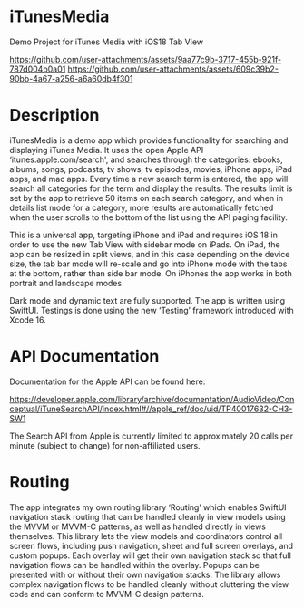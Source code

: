 # iTunesMedia
Demo Project for iTunes Media with iOS18 Tab View



https://github.com/user-attachments/assets/9aa77c9b-3717-455b-921f-787d004b0a01 https://github.com/user-attachments/assets/609c39b2-90bb-4a67-a256-a6a60db4f301




# Description

iTunesMedia is a demo app which provides functionality for searching and displaying iTunes Media.  It uses the open Apple API ‘itunes.apple.com/search', and searches through the categories: 
ebooks, albums, songs, podcasts, tv shows, tv episodes, movies, iPhone apps, iPad apps, and mac apps.  Every time a new search term is entered, the app will search all categories for the term and display the results.  The results limit is set by the app to retrieve 50 items on each search category, and when in details list mode for a category, more results are automatically fetched when the user scrolls to the bottom of the list using the API paging facility.

This is a universal app, targeting iPhone and iPad and requires iOS 18 in order to use the new Tab View with sidebar mode on iPads.  On iPad, the app can be resized in split views, and in this case depending on the device size, the tab bar mode will re-scale and go into iPhone mode with the tabs at the bottom, rather than side bar mode.  On iPhones the app works in both portrait and landscape modes.

Dark mode and dynamic text are fully supported.  The app is written using SwiftUI.  Testings is done using the new ‘Testing’ framework introduced with Xcode 16.

# API Documentation

Documentation for the Apple API can be found here:

https://developer.apple.com/library/archive/documentation/AudioVideo/Conceptual/iTuneSearchAPI/index.html#//apple_ref/doc/uid/TP40017632-CH3-SW1

The Search API from Apple is currently limited to approximately 20 calls per minute (subject to change) for non-affiliated users.

# Routing

The app integrates my own routing library ‘Routing’ which enables SwiftUI navigation stack routing that can be handled cleanly in view models using the MVVM or MVVM-C patterns, as well as handled directly in views themselves.  This library lets the view models and coordinators control all screen flows, including push navigation, sheet and full screen overlays, and custom popups.  Each overlay will get their own navigation stack so that full navigation flows can be handled within the overlay.  Popups can be presented with or without their own navigation stacks.  The library allows complex navigation flows to be handled cleanly without cluttering the view code and can conform to MVVM-C design patterns.

